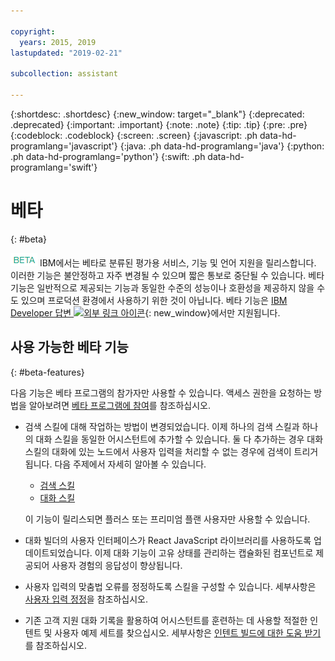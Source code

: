```yaml
---

copyright:
  years: 2015, 2019
lastupdated: "2019-02-21"

subcollection: assistant

---
```


{:shortdesc: .shortdesc}
{:new_window: target="_blank"}
{:deprecated: .deprecated}
{:important: .important}
{:note: .note}
{:tip: .tip}
{:pre: .pre}
{:codeblock: .codeblock}
{:screen: .screen}
{:javascript: .ph data-hd-programlang='javascript'}
{:java: .ph data-hd-programlang='java'}
{:python: .ph data-hd-programlang='python'}
{:swift: .ph data-hd-programlang='swift'}

# 베타
{: #beta}

![베타](images/beta.png) IBM에서는 베타로 분류된 평가용 서비스, 기능 및 언어 지원을 릴리스합니다. 이러한 기능은 불안정하고 자주 변경될 수 있으며 짧은 통보로 중단될 수 있습니다. 베타 기능은 일반적으로 제공되는 기능과 동일한 수준의 성능이나 호환성을 제공하지 않을 수도 있으며 프로덕션 환경에서 사용하기 위한 것이 아닙니다. 베타 기능은 [IBM Developer 답변 ![외부 링크 아이콘](../../icons/launch-glyph.svg "외부 링크 아이콘")](https://developer.ibm.com/answers/topics/watson-assistant/){: new_window}에서만 지원됩니다. 

## 사용 가능한 베타 기능
{: #beta-features}

다음 기능은 베타 프로그램의 참가자만 사용할 수 있습니다. 액세스 권한을 요청하는 방법을 알아보려면 [베타 프로그램에 참여](/docs/services/assistant?topic=assistant-feedback#feedback-beta)를 참조하십시오.

- 검색 스킬에 대해 작업하는 방법이 변경되었습니다. 이제 하나의 검색 스킬과 하나의 대화 스킬을 동일한 어시스턴트에 추가할 수 있습니다. 둘 다 추가하는 경우 대화 스킬의 대화에 있는 노드에서 사용자 입력을 처리할 수 없는 경우에 검색이 트리거됩니다. 다음 주제에서 자세히 알아볼 수 있습니다.

  - [검색 스킬](/docs/services/assistant?topic=assistant-skill-search-add)
  - [대화 스킬](/docs/services/assistant?topic=assistant-beta-skill-dialog-add)

  이 기능이 릴리스되면 플러스 또는 프리미엄 플랜 사용자만 사용할 수 있습니다.

- 대화 빌더의 사용자 인터페이스가 React JavaScript 라이브러리를 사용하도록 업데이트되었습니다. 이제 대화 기능이 고유 상태를 관리하는 캡슐화된 컴포넌트로 제공되어 사용자 경험의 응답성이 향상됩니다.

- 사용자 입력의 맞춤법 오류를 정정하도록 스킬을 구성할 수 있습니다. 세부사항은 [사용자 입력 정정](/docs/services/assistant?topic=assistant-beta-spell-check)을 참조하십시오.

- 기존 고객 지원 대화 기록을 활용하여 어시스턴트를 훈련하는 데 사용할 적절한 인텐트 및 사용자 예제 세트를 찾으십시오. 세부사항은 [인텐트 빌드에 대한 도움 받기](/docs/services/assistant?topic=assistant-beta-intent-recommendations)를 참조하십시오.
